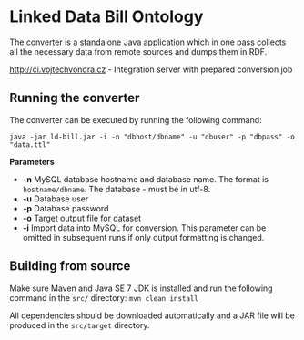Linked Data Bill Ontology
=======

The converter is a standalone Java application which in one pass collects all the necessary data from remote sources and dumps them in RDF.

http://ci.vojtechvondra.cz - Integration server with prepared conversion job

Running the converter
---------------------

The converter can be executed by running the following command:

    java -jar ld-bill.jar -i -n "dbhost/dbname" -u "dbuser" -p "dbpass" -o "data.ttl"

**Parameters**


- **-n** MySQL database hostname and database name. The format is `hostname/dbname`. The database - must be in utf-8.
- **-u** Database user
- **-p** Database password
- **-o** Target output file for dataset
- **-i** Import data into MySQL for conversion. This parameter can be omitted in subsequent runs if only output formatting is changed.

Building from source
--------------------

Make sure Maven and Java SE 7 JDK is installed and run the following command in the `src/` directory: `mvn clean install`

All dependencies should be downloaded automatically and a JAR file will be produced in the `src/target` directory.
